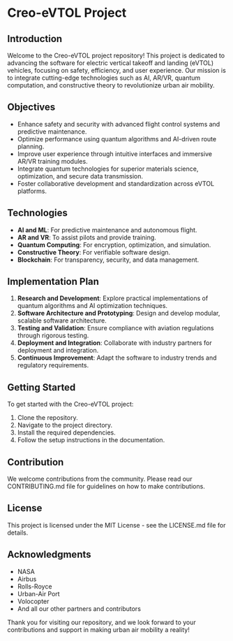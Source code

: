 # Creo-eVTOL Project

## Introduction
Welcome to the Creo-eVTOL project repository! This project is dedicated to advancing the software for electric vertical takeoff and landing (eVTOL) vehicles, focusing on safety, efficiency, and user experience. Our mission is to integrate cutting-edge technologies such as AI, AR/VR, quantum computation, and constructive theory to revolutionize urban air mobility.

## Objectives
- Enhance safety and security with advanced flight control systems and predictive maintenance.
- Optimize performance using quantum algorithms and AI-driven route planning.
- Improve user experience through intuitive interfaces and immersive AR/VR training modules.
- Integrate quantum technologies for superior materials science, optimization, and secure data transmission.
- Foster collaborative development and standardization across eVTOL platforms.

## Technologies
- **AI and ML**: For predictive maintenance and autonomous flight.
- **AR and VR**: To assist pilots and provide training.
- **Quantum Computing**: For encryption, optimization, and simulation.
- **Constructive Theory**: For verifiable software design.
- **Blockchain**: For transparency, security, and data management.

## Implementation Plan
1. **Research and Development**: Explore practical implementations of quantum algorithms and AI optimization techniques.
2. **Software Architecture and Prototyping**: Design and develop modular, scalable software architecture.
3. **Testing and Validation**: Ensure compliance with aviation regulations through rigorous testing.
4. **Deployment and Integration**: Collaborate with industry partners for deployment and integration.
5. **Continuous Improvement**: Adapt the software to industry trends and regulatory requirements.

## Getting Started
To get started with the Creo-eVTOL project:
1. Clone the repository.
2. Navigate to the project directory.
3. Install the required dependencies.
4. Follow the setup instructions in the documentation.

## Contribution
We welcome contributions from the community. Please read our CONTRIBUTING.md file for guidelines on how to make contributions.

## License
This project is licensed under the MIT License - see the LICENSE.md file for details.

## Acknowledgments
- NASA
- Airbus
- Rolls-Royce
- Urban-Air Port
- Volocopter
- And all our other partners and contributors

Thank you for visiting our repository, and we look forward to your contributions and support in making urban air mobility a reality!

